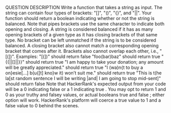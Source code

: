 QUESTION DESCRIPTION
Write a function that takes a string as input. The string can contain four types of brackets: "[]", "()", "{}", and "||". Your function should return a boolean indicating whether or not the string is balanced. Note that pipes brackets use the same character to indicate both opening and closing.
A string is considered balanced if it has as many opening brackets of a given type as it has closing brackets of that same type. No bracket can be left unmatched if the string is to be considered balanced. A closing bracket also cannot match a corresponding opening bracket that comes after it. Brackets also cannot overlap each other, i.e., "[(])".
Examples:
"[(])" should return false
"foo(bar)baz" should return true
"{{||[]||}}" should return true
"I am happy to take your donation; any amount will be greatly appreciated." should return true
"I (wa)n{t to buy a on}esie[...] b(u{[t] kno}w it) won’t suit me." should return true
"This is t(he la[st random sentence I will be writing |and| I am going to stop mid-sent]" should return false
Note that HackerRank's expected output from your code will be a 0 indicating false or a 1
indicating true . You may opt to return 1 and 0 as your truthy and falsey values, or actual
booleans true and false ; either option will work. HackerRank's platform will coerce a true value to 1 and a false value to 0 behind the scenes.
